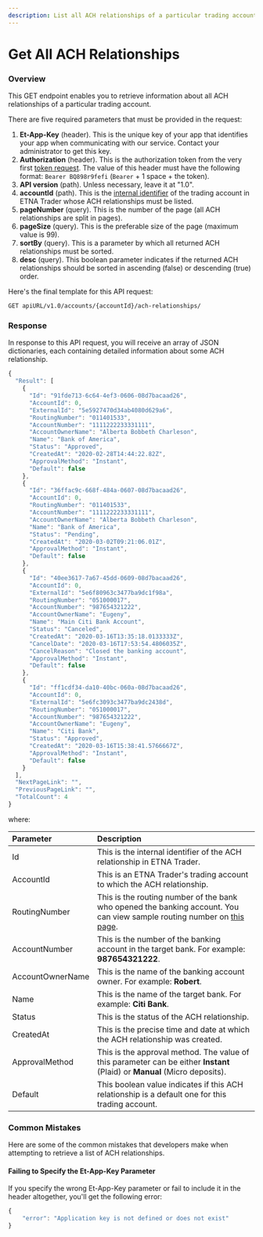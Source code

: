 ```yaml
---
description: List all ACH relationships of a particular trading account
---
```


# Get All ACH Relationships

### Overview

This GET endpoint enables you to retrieve information about all ACH relationships of a particular trading account.

There are five required parameters that must be provided in the request:

1. **Et-App-Key** \(header\). This is the unique key of your app that identifies your app when communicating with our service. Contact your administrator to get this key.
2. **Authorization** \(header\). This is the authorization token from the very first [token request](../authentication/). The value of this header must have the following format: `Bearer BQ898r9fefi` \(`Bearer` + 1 space + the token\).
3. **API version** \(path\). Unless necessary, leave it at "1.0".
4. **accountId** \(path\). This is the [internal identifier](../user-accounts/list-users-accounts/) of the trading account in ETNA Trader whose ACH relationships must be listed.
5. **pageNumber** \(query\). This is the number of the page \(all ACH relationships are split in pages\).
6. **pageSize** \(query\). This is the preferable size of the page \(maximum value is 99\).
7. **sortBy** \(query\). This is a parameter by which all returned ACH relationships must be sorted.
8. **desc** \(query\). This boolean parameter indicates if the returned ACH relationships should be sorted in ascending \(false\) or descending \(true\) order.

Here's the final template for this API request:

```text
GET apiURL/v1.0/accounts/{accountId}/ach-relationships/
```

### Response

In response to this API request, you will receive an array of JSON dictionaries, each containing detailed information about some ACH relationship.

```javascript
{
  "Result": [
    {
      "Id": "91fde713-6c64-4ef3-0606-08d7bacaad26",
      "AccountId": 0,
      "ExternalId": "5e5927470d34ab4080d629a6",
      "RoutingNumber": "011401533",
      "AccountNumber": "1111222233331111",
      "AccountOwnerName": "Alberta Bobbeth Charleson",
      "Name": "Bank of America",
      "Status": "Approved",
      "CreatedAt": "2020-02-28T14:44:22.82Z",
      "ApprovalMethod": "Instant",
      "Default": false
    },
    {
      "Id": "36ffac9c-668f-484a-0607-08d7bacaad26",
      "AccountId": 0,
      "RoutingNumber": "011401533",
      "AccountNumber": "1111222233331111",
      "AccountOwnerName": "Alberta Bobbeth Charleson",
      "Name": "Bank of America",
      "Status": "Pending",
      "CreatedAt": "2020-03-02T09:21:06.01Z",
      "ApprovalMethod": "Instant",
      "Default": false
    },
    {
      "Id": "40ee3617-7a67-45dd-0609-08d7bacaad26",
      "AccountId": 0,
      "ExternalId": "5e6f80963c3477ba9dc1f98a",
      "RoutingNumber": "051000017",
      "AccountNumber": "987654321222",
      "AccountOwnerName": "Eugeny",
      "Name": "Main Citi Bank Account",
      "Status": "Canceled",
      "CreatedAt": "2020-03-16T13:35:18.0133333Z",
      "CancelDate": "2020-03-16T17:53:54.4806035Z",
      "CancelReason": "Closed the banking account",
      "ApprovalMethod": "Instant",
      "Default": false
    },
    {
      "Id": "ff1cdf34-da10-40bc-060a-08d7bacaad26",
      "AccountId": 0,
      "ExternalId": "5e6fc3093c3477ba9dc2438d",
      "RoutingNumber": "051000017",
      "AccountNumber": "987654321222",
      "AccountOwnerName": "Eugeny",
      "Name": "Citi Bank",
      "Status": "Approved",
      "CreatedAt": "2020-03-16T15:38:41.5766667Z",
      "ApprovalMethod": "Instant",
      "Default": false
    }
  ],
  "NextPageLink": "",
  "PreviousPageLink": "",
  "TotalCount": 4
}
```

where:

| Parameter | Description |
| :--- | :--- |
| Id | This is the internal identifier of the ACH relationship in ETNA Trader. |
| AccountId | This is an ETNA Trader's trading account to which the ACH relationship. |
| RoutingNumber | This is the routing number of the bank who opened the banking account. You can view sample routing number on [this page](https://bankorganizer.com/list-of-routing-numbers/#bank-of-america). |
| AccountNumber | This is the number of the banking account in the target bank. For example: **987654321222**. |
| AccountOwnerName | This is the name of the banking account owner. For example: **Robert**. |
| Name | This is the name of the target bank. For example: **Citi Bank**. |
| Status | This is the status of the ACH relationship. |
| CreatedAt | This is the precise time and date at which the ACH relationship was created. |
| ApprovalMethod | This is the approval method. The value of this parameter can be either **Instant** \(Plaid\) or **Manual** \(Micro deposits\). |
| Default | This boolean value indicates if this ACH relationship is a default one for this trading account. |

### Common Mistakes

Here are some of the common mistakes that developers make when attempting to retrieve a list of ACH relationships. 

#### Failing to Specify the Et-App-Key Parameter

If you specify the wrong Et-App-Key parameter or fail to include it in the header altogether, you'll get the following error:

```javascript
{
    "error": "Application key is not defined or does not exist"
}
```

